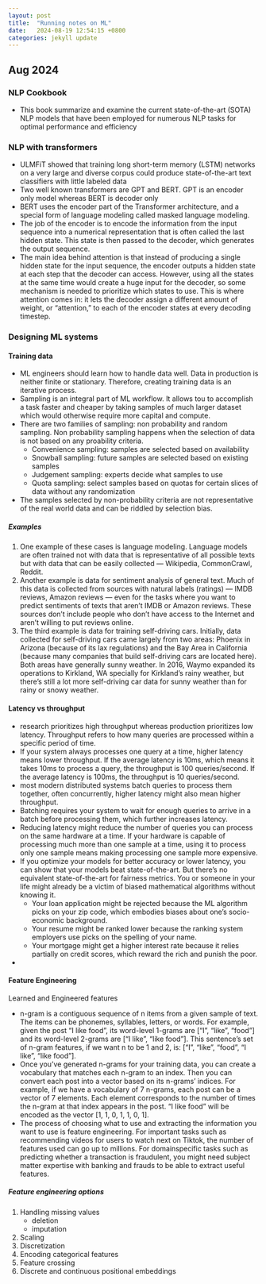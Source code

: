 ```yaml
---
layout: post
title:  "Running notes on ML"
date:   2024-08-19 12:54:15 +0800
categories: jekyll update
---
```


## Aug 2024

### NLP Cookbook 
- This book summarize and examine the current state-of-the-art (SOTA) NLP models that have been employed for numerous NLP tasks for optimal performance and efficiency


### NLP with transformers
- ULMFiT showed that training long short-term memory (LSTM) networks on a very large and diverse corpus could produce state-of-the-art text classifiers with little labeled data
- Two well known transformers are GPT and BERT. GPT is an encoder only model whereas BERT is decoder only
- BERT uses the encoder part of the Transformer architecture, and a special form of language modeling called masked language modeling.
- The job of the encoder is to encode the information from the input sequence into a numerical representation that is often called the last hidden state. This state is then passed to the decoder, which generates the output sequence.
- The main idea behind attention is that instead of producing a single hidden state for the input sequence, the encoder outputs a hidden state at each step that the decoder can access. However, using all the states at the same time would create a huge input for the decoder, so some mechanism is needed to prioritize which states to use. This is where attention comes in: it lets the decoder assign a different amount of weight, or “attention,” to each of the encoder states at every decoding timestep.

### Designing ML systems
#### Training data
- ML engineers should learn how to handle data well. Data in production is neither finite or stationary. Therefore, creating training data is an iterative process.
- Sampling is an integral part of ML workflow. It allows tou to accomplish a task faster and cheaper by taking samples of much larger dataset which would otherwise require more capital and compute.
- There are two families of sampling: non probability and random sampling. Non probability sampling happens when the selection of data is not based on any proability criteria. 
    - Convenience sampling: samples are selected based on availability
    - Snowball sampling: future samples are selected based on existing samples
    - Judgement sampling: experts decide what samples to use
    - Quota sampling: select samples based on quotas for certain slices of data without any randomization
- The samples selected by non-probability criteria are not representative of the real world data and can be riddled by selection bias.
##### Examples
1. One example of these cases is language modeling. Language models are often trained not with data that is representative of all possible texts but with data that can be easily collected — Wikipedia, CommonCrawl, Reddit.
2. Another example is data for sentiment analysis of general text. Much of this data is collected from sources with natural labels (ratings) — IMDB reviews, Amazon reviews — even for the tasks where you want to predict sentiments of texts that aren’t IMDB or Amazon reviews. These sources don’t include people who don’t have access to the Internet and aren’t willing to put reviews online.
3. The third example is data for training self-driving cars. Initially, data collected for self-driving cars came largely from two areas: Phoenix in Arizona (because of its lax regulations) and the Bay Area in California (because many companies that build self-driving cars are located here). Both areas have generally sunny weather. In 2016, Waymo expanded its operations to Kirkland, WA specially for Kirkland’s rainy weather, but there’s still a lot more self-driving car data for sunny weather than for rainy or snowy weather.

#### Latency vs throughput
- research prioritizes high throughput whereas production prioritizes low latency. Throughput refers to how many queries are processed within a specific period of time. 
- If your system always processes one query at a time, higher latency means lower throughput. If the average latency is 10ms, which means it takes 10ms to process a query, the throughput is 100 queries/second. If the average latency is 100ms, the throughput is 10 queries/second. 
- most modern distributed systems batch queries to process them together, often concurrently, higher latency might also mean higher throughput.
- Batching requires your system to wait for enough queries to arrive in a batch before processing them, which further increases latency. 
- Reducing latency might reduce the number of queries you can process on the same hardware at a time. If your hardware is capable of processing much more than one sample at a time, using it to process only one sample means making processing one sample more expensive. 
- If you optimize your models for better accuracy or lower latency, you can show that your models beat state-of-the-art. But there’s no equivalent state-of-the-art for fairness metrics. You or someone in your life might already be a victim of biased mathematical algorithms without knowing it.   
    - Your loan application might be rejected because the ML algorithm picks on your zip code, which embodies biases about one’s socio-economic background. 
    - Your resume might be ranked lower because the ranking system employers use picks on the spelling of your name. 
    - Your mortgage might get a higher interest rate because it relies partially on credit scores, which reward the rich and punish the poor. 
- 

#### Feature Engineering


Learned and Engineered features

- n-gram is a contiguous sequence of n items from a given sample of text. The items can be phonemes, syllables, letters, or words. For example, given the post “I like food”, its word-level 1-grams are [“I”, “like”, “food”] and its word-level 2-grams are [“I like”, “like food”]. This sentence’s set of n-gram features, if we want n to be 1 and 2, is: [“I”, “like”, “food”, “I like”, “like food”]. 
- Once you’ve generated n-grams for your training data, you can create a vocabulary that matches each n-gram to an index. Then you can convert each post into a vector based on its n-grams’ indices. For example, if we have a vocabulary of 7 n-grams, each post can be a vector of 7 elements. Each element corresponds to the number of times the n-gram at that index appears in the post. “I like food” will be encoded as the vector [1, 1, 0, 1, 1, 0, 1].
- The process of choosing what to use and extracting the information you want to use is feature engineering. For important tasks such as recommending videos for users to watch next on Tiktok, the number of features used can go up to millions. For domainspecific tasks such as predicting whether a transaction is fraudulent, you might need subject matter expertise with banking and frauds to be able to extract useful features. 

##### Feature engineering options
1. Handling missing values
    - deletion
    - imputation
2. Scaling
3. Discretization
4. Encoding categorical features
5. Feature crossing
6. Discrete and continuous positional embeddings
